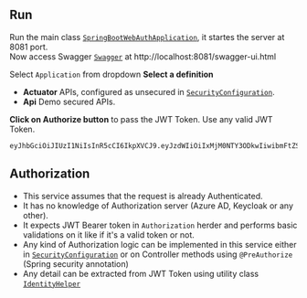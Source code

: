 ## Run
Run the main class [`SpringBootWebAuthApplication`](src/main/java/com/ksoot/web/auth/SpringBootWebAuthApplication.java), it startes the server at 8081 port.  
Now access Swagger [`Swagger`](http://localhost:8081/swagger-ui.html) at http://localhost:8081/swagger-ui.html

Select `Application` from dropdown **Select a definition**

* **Actuator** APIs, configured as unsecured in [`SecurityConfiguration`](src/main/java/com/ksoot/web/auth/security/SecurityConfiguration.java).
* **Api** Demo secured APIs.

**Click on Authorize button** to pass the JWT Token. Use any valid JWT Token.
```
eyJhbGciOiJIUzI1NiIsInR5cCI6IkpXVCJ9.eyJzdWIiOiIxMjM0NTY3ODkwIiwibmFtZSI6IkpvaG4gRG9lIiwiaWF0IjoxNTE2MjM5MDIyfQ.SflKxwRJSMeKKF2QT4fwpMeJf36POk6yJV_adQssw5c
```

## Authorization
* This service assumes that the request is already Authenticated.  
* It has no knowledge of Authorization server (Azure AD, Keycloak or any other).
* It expects JWT Bearer token in `Authorization` herder and performs basic validations on it like if it's a valid token or not.
* Any kind of Authorization logic can be implemented in this service either in [`SecurityConfiguration`](src/main/java/com/ksoot/web/auth/security/SecurityConfiguration.java) or on Controller methods using `@PreAuthorize` (Spring security annotation)
* Any detail can be extracted from JWT Token using utility class [`IdentityHelper`](src/main/java/com/ksoot/web/auth/security/IdentityHelper.java)



